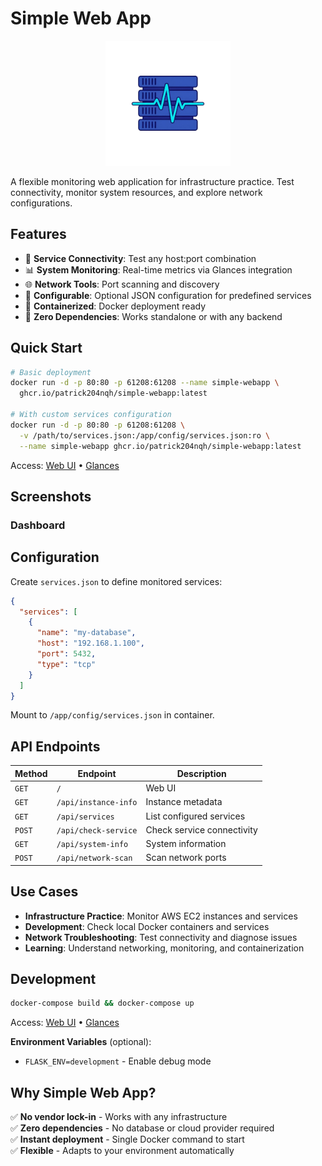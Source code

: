 # Simple Web App

<div align="center">
  <img src="public/images/simple-webapp-transparent-bg.png" alt="Simple Web App Logo" width="200"/>
</div>

A flexible monitoring web application for infrastructure practice. Test connectivity, monitor system resources, and explore network configurations.

## Features

- 🔌 **Service Connectivity**: Test any host:port combination
- 📊 **System Monitoring**: Real-time metrics via Glances integration
- 🌐 **Network Tools**: Port scanning and discovery
- 📝 **Configurable**: Optional JSON configuration for predefined services
- 🐳 **Containerized**: Docker deployment ready
- 🚀 **Zero Dependencies**: Works standalone or with any backend

## Quick Start

```bash
# Basic deployment
docker run -d -p 80:80 -p 61208:61208 --name simple-webapp \
  ghcr.io/patrick204nqh/simple-webapp:latest

# With custom services configuration
docker run -d -p 80:80 -p 61208:61208 \
  -v /path/to/services.json:/app/config/services.json:ro \
  --name simple-webapp ghcr.io/patrick204nqh/simple-webapp:latest
```

Access: [Web UI](http://localhost) • [Glances](http://localhost:61208)

## Screenshots

### Dashboard

## Configuration

Create `services.json` to define monitored services:

```json
{
  "services": [
    {
      "name": "my-database",
      "host": "192.168.1.100", 
      "port": 5432,
      "type": "tcp"
    }
  ]
}
```

Mount to `/app/config/services.json` in container.

## API Endpoints

| Method | Endpoint | Description |
|--------|----------|-------------|
| `GET` | `/` | Web UI |
| `GET` | `/api/instance-info` | Instance metadata |
| `GET` | `/api/services` | List configured services |
| `POST` | `/api/check-service` | Check service connectivity |
| `GET` | `/api/system-info` | System information |
| `POST` | `/api/network-scan` | Scan network ports |

## Use Cases

- **Infrastructure Practice**: Monitor AWS EC2 instances and services
- **Development**: Check local Docker containers and services
- **Network Troubleshooting**: Test connectivity and diagnose issues
- **Learning**: Understand networking, monitoring, and containerization

## Development

```bash
docker-compose build && docker-compose up
```

Access: [Web UI](http://localhost) • [Glances](http://localhost:61208)

**Environment Variables** (optional):
- `FLASK_ENV=development` - Enable debug mode

## Why Simple Web App?

✅ **No vendor lock-in** - Works with any infrastructure  
✅ **Zero dependencies** - No database or cloud provider required  
✅ **Instant deployment** - Single Docker command to start  
✅ **Flexible** - Adapts to your environment automatically